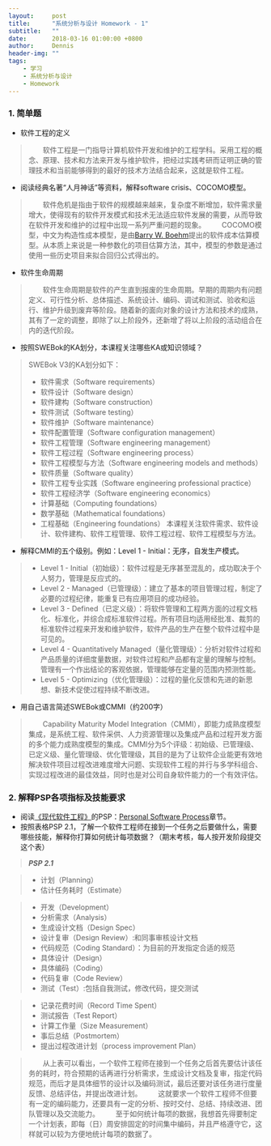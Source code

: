 ```yaml
---
layout:     post
title:      "系统分析与设计 Homework - 1"
subtitle:   ""
date:       2018-03-16 01:00:00 +0800
author:     Dennis
header-img: ""
tags:
    - 学习
    - 系统分析与设计
    - Homework
---
```


###  1. 简单题
 - 软件工程的定义
 > 　　软件工程是一门指导计算机软件开发和维护的工程学科。采用工程的概念、原理、技术和方法来开发与维护软件，把经过实践考研而证明正确的管理技术和当前能够得到的最好的技术方法结合起来，这就是软件工程。

 - 阅读经典名著“人月神话”等资料，解释software crisis、COCOMO模型。
 > 　　软件危机是指由于软件的规模越来越来，复杂度不断增加，软件需求量增大，使得现有的软件开发模式和技术无法适应软件发展的需要，从而导致在软件开发和维护的过程中出现一系列严重问题的现象。
 > 　　COCOMO模型，中文为构造性成本模型，是由[Barry W. Boehm](https://en.wikipedia.org/wiki/Barry_Boehm)提出的软件成本估算模型。从本质上来说是一种参数化的项目估算方法，其中，模型的参数是通过使用一些历史项目来拟合回归公式得出的。

 - 软件生命周期
 > 　　软件生命周期是软件的产生直到报废的生命周期。早期的周期内有问题定义、可行性分析、总体描述、系统设计、编码、调试和测试、验收和运行、维护升级到废弃等阶段。随着新的面向对象的设计方法和技术的成熟，其有了一定的调整，即除了以上阶段外，还新增了将以上阶段的活动组合在内的迭代阶段。

 - 按照SWEBok的KA划分，本课程关注哪些KA或知识领域？
 > SWEBok V3的KA划分如下：
 > - 软件需求（Software requirements）
 > - 软件设计（Software design）
 > - 软件建构（Software construction）
 > - 软件测试（Software testing）
 > - 软件维护（Software maintenance）
 > - 软件配置管理（Software configuration management）
 > - 软件工程管理（Software engineering management）
 > - 软件工程过程（Software engineering process）
 > - 软件工程模型与方法（Software engineering models and methods）
 > - 软件质量（Software quality）
 > - 软件工程专业实践（Software engineering professional practice）
 > - 软件工程经济学（Software engineering economics）
 > - 计算基础（Computing foundations）
 > - 数学基础（Mathematical foundations）
 > - 工程基础（Engineering foundations）
 > 本课程关注软件需求、软件设计、软件建构、软件工程管理、软件工程过程、软件工程模型与方法。

 - 解释CMMI的五个级别。例如：Level 1 - Initial：无序，自发生产模式。
 > - Level 1 - Initial（初始级）：软件过程是无序甚至混乱的，成功取决于个人努力，管理是反应式的。
 > - Level 2 - Managed（已管理级）：建立了基本的项目管理过程，制定了必要的过程纪律，能重复已有应用项目的成功经验。
 > - Level 3 - Defined（已定义级）：将软件管理和工程两方面的过程文档化、标准化，并综合成标准软件过程。所有项目均适用经批准、裁剪的标准软件过程来开发和维护软件，软件产品的生产在整个软件过程中是可见的。
 > - Level 4 - Quantitatively Managed（量化管理级）：分析对软件过程和产品质量的详细度量数据，对软件过程和产品都有定量的理解与控制。管理有一个作出结论的客观依据，管理能够在定量的范围内预测性能。
 > - Level 5 - Optimizing（优化管理级）：过程的量化反馈和先进的新思想、新技术促使过程持续不断改进。

 - 用自己语言简述SWEBok或CMMI（约200字）
 > 　　Capability Maturity Model Integration（CMMI），即能力成熟度模型集成，是系统工程、软件采供、人力资源管理以及集成产品和过程开发方面的多个能力成熟度模型的集成。CMMI分为5个评级：初始级、已管理级、已定义级、量化管理级、优化管理级，其目的是为了让软件企业能更有效地解决软件项目过程改进难度增大问题、实现软件工程的并行与多学科组合、实现过程改进的最佳效益，同时也是对公司自身软件能力的一个有效评估。

### 2. 解释PSP各项指标及技能要求
 - 阅读[《现代软件工程》](http://www.cnblogs.com/xinz/archive/2011/11/27/2265425.html)的PSP：[Personal Software Process](http://www.cnblogs.com/xinz/archive/2011/10/22/2220872.html)章节。
 - 按照表格PSP 2.1，了解一个软件工程师在接到一个任务之后要做什么，需要哪些技能，解释你打算如何统计每项数据？（期末考核，每人按开发阶段提交这个表）

>  ***PSP 2.1***

> - 计划（Planning）
>  - 估计任务耗时（Estimate）

> - 开发（Development）
>  - 分析需求（Analysis）
>  - 生成设计文档（Design Spec）
>  - 设计复审（Design Review）:和同事审核设计文档
>  - 代码规范（Coding Standard）：为目前的开发指定合适的规范
>  - 具体设计（Design）
>  - 具体编码（Coding）
>  - 代码复审（Code Review）
>  - 测试（Test）:包括自我测试，修改代码，提交测试

> - 记录花费时间（Record Time Spent）
> - 测试报告（Test Report）
> - 计算工作量（Size Measurement）
> - 事后总结（Postmortem）
> - 提出过程改进计划（process improvement Plan）      

> 　　从上表可以看出，一个软件工程师在接到一个任务之后首先要估计该任务的耗时，符合预期的话再进行分析需求，生成设计文档及复审，指定代码规范，而后才是具体细节的设计以及编码测试，最后还要对该任务进行度量反馈、总结评估，并提出改进计划。
> 　　这就要求一个软件工程师不但要有一定的编码能力，还要具有一定的分析、按时交付、总结、持续改进、团队管理以及交流能力。
> 　　至于如何统计每项的数据，我想首先得要制定一个计划表，即每（日）周安排固定的时间集中编码，并且严格遵守它，这样就可以较为方便地统计每项的数据了。
